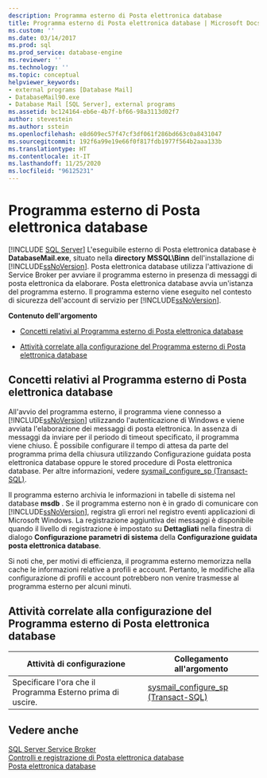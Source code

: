 ```yaml
---
description: Programma esterno di Posta elettronica database
title: Programma esterno di Posta elettronica database | Microsoft Docs
ms.custom: ''
ms.date: 03/14/2017
ms.prod: sql
ms.prod_service: database-engine
ms.reviewer: ''
ms.technology: ''
ms.topic: conceptual
helpviewer_keywords:
- external programs [Database Mail]
- DatabaseMail90.exe
- Database Mail [SQL Server], external programs
ms.assetid: bc124164-eb6e-4b7f-bf66-98a3113d02f7
author: stevestein
ms.author: sstein
ms.openlocfilehash: e8d609ec57f47cf3df061f286bd663c0a8431047
ms.sourcegitcommit: 192f6a99e19e66f0f817fdb1977f564b2aaa133b
ms.translationtype: HT
ms.contentlocale: it-IT
ms.lasthandoff: 11/25/2020
ms.locfileid: "96125231"
---
```

# <a name="database-mail-external-program"></a>Programma esterno di Posta elettronica database
 [!INCLUDE [SQL Server](../../includes/applies-to-version/sqlserver.md)]
   L'eseguibile esterno di Posta elettronica database è **DatabaseMail.exe**, situato nella **directory MSSQL\Binn** dell'installazione di [!INCLUDE[ssNoVersion](../../includes/ssnoversion-md.md)]. Posta elettronica database utilizza l'attivazione di Service Broker per avviare il programma esterno in presenza di messaggi di posta elettronica da elaborare. Posta elettronica database avvia un'istanza del programma esterno. Il programma esterno viene eseguito nel contesto di sicurezza dell'account di servizio per [!INCLUDE[ssNoVersion](../../includes/ssnoversion-md.md)].  
  
 **Contenuto dell'argomento**  
  
-   [Concetti relativi al Programma esterno di Posta elettronica database](#ComponentsAndConcepts)  
  
-   [Attività correlate alla configurazione del Programma esterno di Posta elettronica database](#RelatedTasks)  
  
##  <a name="database-mail-external-program-concepts"></a><a name="ComponentsAndConcepts"></a> Concetti relativi al Programma esterno di Posta elettronica database  
 All'avvio del programma esterno, il programma viene connesso a [!INCLUDE[ssNoVersion](../../includes/ssnoversion-md.md)] utilizzando l'autenticazione di Windows e viene avviata l'elaborazione dei messaggi di posta elettronica. In assenza di messaggi da inviare per il periodo di timeout specificato, il programma viene chiuso. È possibile configurare il tempo di attesa da parte del programma prima della chiusura utilizzando Configurazione guidata posta elettronica database oppure le stored procedure di Posta elettronica database. Per altre informazioni, vedere [sysmail_configure_sp &#40;Transact-SQL&#41;](../../relational-databases/system-stored-procedures/sysmail-configure-sp-transact-sql.md).  
  
 Il programma esterno archivia le informazioni in tabelle di sistema nel database **msdb** . Se il programma esterno non è in grado di comunicare con [!INCLUDE[ssNoVersion](../../includes/ssnoversion-md.md)], registra gli errori nel registro eventi applicazioni di Microsoft Windows. La registrazione aggiuntiva dei messaggi è disponibile quando il livello di registrazione è impostato su **Dettagliati** nella finestra di dialogo **Configurazione parametri di sistema** della **Configurazione guidata posta elettronica database**.  
  
 Si noti che, per motivi di efficienza, il programma esterno memorizza nella cache le informazioni relative a profili e account. Pertanto, le modifiche alla configurazione di profili e account potrebbero non venire trasmesse al programma esterno per alcuni minuti.  
  
##  <a name="tasks-related-to-configuring-database-mail-external-program"></a><a name="RelatedTasks"></a> Attività correlate alla configurazione del Programma esterno di Posta elettronica database  
  
|Attività di configurazione|Collegamento all'argomento|  
|------------------------|----------------|  
|Specificare l'ora che il Programma Esterno prima di uscire.|[sysmail_configure_sp &#40;Transact-SQL&#41;](../../relational-databases/system-stored-procedures/sysmail-configure-sp-transact-sql.md)|  
  
## <a name="see-also"></a>Vedere anche  
 [SQL Server Service Broker](../../database-engine/configure-windows/sql-server-service-broker.md)   
 [Controlli e registrazione di Posta elettronica database](../../relational-databases/database-mail/database-mail-log-and-audits.md)   
 [Posta elettronica database](../../relational-databases/database-mail/database-mail.md)  
  
  
